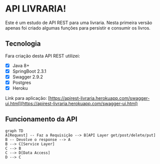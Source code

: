 # API LIVRARIA!

Este é um estudo de API REST para uma livraria. Nesta primeira versão apenas foi criado algumas funções para persistir e consumir os livros. 

## Tecnologia
Fara criação desta API REST utilizei:

  - [x] Java 8+
  - [x] SpringBoot 2.3.1
  - [x] Swagger 2.9.2
  - [x] Postgres
  - [x] Heroku
 
 Link para aplicação:
 [https://apirest-livraria.herokuapp.com/swagger-ui.html](https://apirest-livraria.herokuapp.com/swagger-ui.html)
 
## Funcionamento da API

```mermaid
graph TD
A[Request] -- Faz a Requisição --> B[API Layer get/post/delete/put] 
B -- Devolve o response --> A
B --> C[Service Layer] 
C --> B
C --> D[Data Access]
D --> C
```